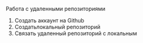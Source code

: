  Работа с удаленными репозиториями
1. Создать аккаунт на Github
2. Создатьлокальный репозиторий
3. Связать удаленный репозиторий с локальным
